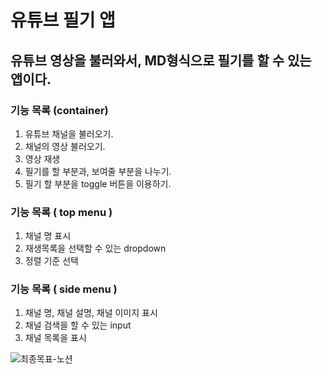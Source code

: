 # 유튜브 필기 앱

## 유튜브 영상을 불러와서, MD형식으로 필기를 할 수 있는 앱이다.


### 기능 목록 (container)
1. 유튜브 채널을 불러오기.
2. 채널의 영상 불러오기.
3. 영상 재생
4. 필기를 할 부분과, 보여줄 부분을 나누기.
5. 필기 할 부분을 toggle 버튼을 이용하기.


### 기능 목록 ( top menu )
1. 채널 명 표시
2. 재생목록을 선택할 수 있는 dropdown
3. 정렬 기준 선택


### 기능 목록 ( side menu )
1. 채널 명, 채널 설명, 채널 이미지 표시
2. 채널 검색을 할 수 있는 input
3. 채널 목록을 표시


![최종목표-노션](https://spiny-air-e97.notion.site/Youtube-md-085edbd65a6e4ca28a758114707843f4)